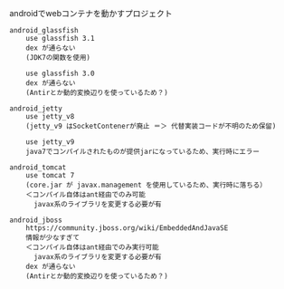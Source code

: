 
androidでwebコンテナを動かすプロジェクト

	android_glassfish
		use glassfish 3.1
		dex が通らない
		(JDK7の関数を使用)
		
		use glassfish 3.0
		dex が通らない
		(Antirとか動的変換辺りを使っているため？)
		
	android_jetty
		use jetty_v8
		(jetty_v9 はSocketContenerが廃止 ＝＞ 代替実装コードが不明のため保留)

		use jetty_v9
		java7でコンパイルされたものが提供jarになっているため、実行時にエラー
	
	android_tomcat
		use tomcat 7
		(core.jar が javax.management を使用しているため、実行時に落ちる）
		＜コンパイル自体はant経由でのみ可能
		  javax系のライブラリを変更する必要が有
		
	android_jboss
		https://community.jboss.org/wiki/EmbeddedAndJavaSE
		情報が少なすぎて
		＜コンパイル自体はant経由でのみ実行可能 
		  javax系のライブラリを変更する必要が有
		dex が通らない
		(Antirとか動的変換辺りを使っているため？)
